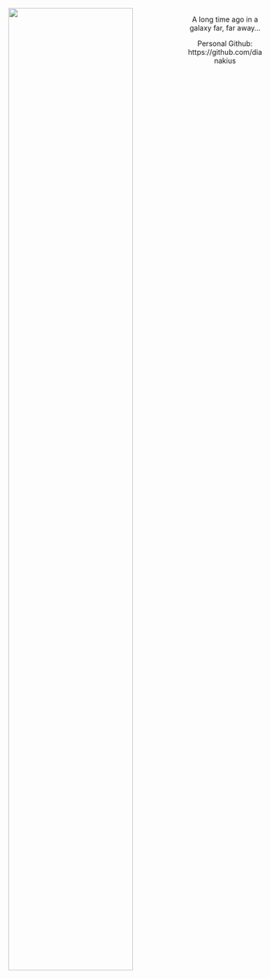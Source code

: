 <br>
 <img align="left" src="https://media4.giphy.com/media/v1.Y2lkPTc5MGI3NjExOTNkOTlkNmx6ejJjamg5MWF2aXlvcDdjOHhqZHMzdzdnZXBrM3gyYyZlcD12MV9pbnRlcm5hbF9naWZfYnlfaWQmY3Q9Zw/UYBDCJjwOd9Re/giphy.gif" width="70%" style="display:inline;">


<p align="center"> A long time ago in a galaxy far, far away… 
</p>

<p align="center" >
Personal Github: https://github.com/dianakius </p>
